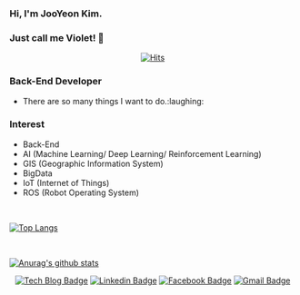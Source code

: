 ### Hi, I'm JooYeon Kim.
### Just call me Violet! 👋

<div align=center>

[![Hits](https://hits.seeyoufarm.com/api/count/incr/badge.svg?url=https%3A%2F%2Fgithub.com%2Fjysaa5)](https://hits.seeyoufarm.com)

</div>

<h3> Back-End Developer</h3>
<ul>
  <li>There are so many things I want to do.:laughing:</li>
</ul>
<h3> Interest </h3>
<ul>
  <li>Back-End</li>
  <li>AI (Machine Learning/ Deep Learning/ Reinforcement Learning)</li>
  <li>GIS (Geographic Information System) </li>
  <li>BigData</li>
  <li>IoT (Internet of Things)</li>
  <li>ROS (Robot Operating System)</li>
</ul>

<br>

[![Top Langs](https://github-readme-stats.vercel.app/api/top-langs/?username=jysaa5&layout=compact)](https://github.com/anuraghazra/github-readme-stats)

<br>

[![Anurag's github stats](https://github-readme-stats.vercel.app/api?username=jysaa5&theme=shades-of-purple&show_icons=true)](https://github.com/anuraghazra/github-readme-stats)

<div align=center>

[![Tech Blog Badge](http://img.shields.io/badge/-Tech%20blog-black?style=flat-square&logo=github&link=https://blog.naver.com/jysaa5)](https://blog.naver.com/jysaa5) 
[![Linkedin Badge](https://img.shields.io/badge/-LinkedIn-blue?style=flat-square&logo=Linkedin&logoColor=white&link=https://www.linkedin.com/in/jooyeon-kim-7ab53618b/)](https://www.linkedin.com/in/jooyeon-kim-7ab53618b/) 
[![Facebook Badge](https://img.shields.io/badge/-Facebook-1877f2?style=flat-square&logo=facebook&logoColor=white&link=https://www.facebook.com/jysaa5)](https://www.facebook.com/jysaa5) 
[![Gmail Badge](https://img.shields.io/badge/-Gmail-d14836?style=flat-square&logo=Gmail&logoColor=white&link=mailto:jysaa5@gmail.com)](mailto:jysaa5@gmail.com)

</div>



<!--
**jysaa5/jysaa5** is a ✨ _special_ ✨ repository because its `README.md` (this file) appears on your GitHub profile.

Here are some ideas to get you started:

- 🔭 I’m currently working on ...
- 🌱 I’m currently learning ...
- 👯 I’m looking to collaborate on ...
- 🤔 I’m looking for help with ...
- 💬 Ask me about ...
- 📫 How to reach me: ...
- 😄 Pronouns: ...
- ⚡ Fun fact: ...
-->

